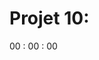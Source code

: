 # Projet 10:




<div class="hero">
        <div class="container">
            <div class="clock">
                <span id="hrs">00</span>
                <span>:</span>
                <span id="min">00</span>
                <span>:</span>
                <span id="sec">00</span>
            </div>
        </div>
    </div>
    <script>
        var hrs = document.getElementById ("hrs");
var min = document.getElementById ("min");
var sec = document.getElementById ("sec");

setInterval(()=>{
    var currentTime = new Date();
    hrs.innerHTML = currentTime.getHours();
    min.innerHTML = currentTime.getMinutes();
    sec.innerHTML = currentTime.getSeconds();
},1000)
